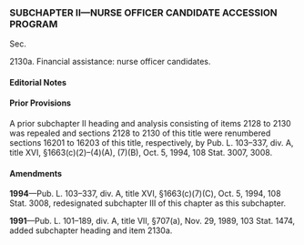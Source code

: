 ### SUBCHAPTER II—NURSE OFFICER CANDIDATE ACCESSION PROGRAM ###

Sec.

2130a. Financial assistance: nurse officer candidates.

#### **Editorial Notes** ####

#### Prior Provisions ####

A prior subchapter II heading and analysis consisting of items 2128 to 2130 was repealed and sections 2128 to 2130 of this title were renumbered sections 16201 to 16203 of this title, respectively, by Pub. L. 103–337, div. A, title XVI, §1663(c)(2)–(4)(A), (7)(B), Oct. 5, 1994, 108 Stat. 3007, 3008.

#### Amendments ####

**1994**—Pub. L. 103–337, div. A, title XVI, §1663(c)(7)(C), Oct. 5, 1994, 108 Stat. 3008, redesignated subchapter III of this chapter as this subchapter.

**1991**—Pub. L. 101–189, div. A, title VII, §707(a), Nov. 29, 1989, 103 Stat. 1474, added subchapter heading and item 2130a.